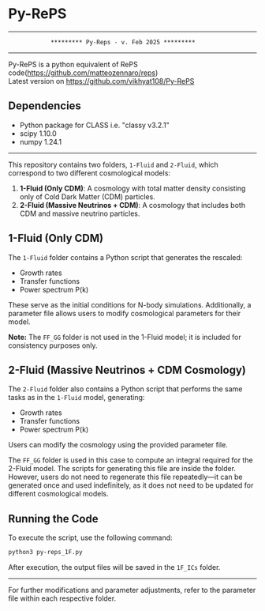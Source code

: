 # Py-RePS  
***********************************  
                ********* Py-Reps - v. Feb 2025 *********  
***********************************
  
Py-RePS is a python equivalent of RePS code(https://github.com/matteozennaro/reps)  
Latest version on https://github.com/vikhyat108/Py-RePS  

## Dependencies  
- Python package for CLASS i.e. "classy v3.2.1"  
- scipy 1.10.0  
- numpy 1.24.1  

*****************************************

This repository contains two folders, `1-Fluid` and `2-Fluid`, which correspond to two different cosmological models:

1. **1-Fluid (Only CDM)**: A cosmology with total matter density consisting only of Cold Dark Matter (CDM) particles.
2. **2-Fluid (Massive Neutrinos + CDM)**: A cosmology that includes both CDM and massive neutrino particles.

## 1-Fluid (Only CDM)
The `1-Fluid` folder contains a Python script that generates the rescaled:
- Growth rates
- Transfer functions
- Power spectrum P(k)

These serve as the initial conditions for N-body simulations. Additionally, a parameter file allows users to modify cosmological parameters for their model.

**Note:** The `FF_GG` folder is not used in the 1-Fluid model; it is included for consistency purposes only.

## 2-Fluid (Massive Neutrinos + CDM Cosmology)
The `2-Fluid` folder also contains a Python script that performs the same tasks as in the `1-Fluid` model, generating:
- Growth rates
- Transfer functions
- Power spectrum P(k)

Users can modify the cosmology using the provided parameter file.

The `FF_GG` folder is used in this case to compute an integral required for the 2-Fluid model. The scripts for generating this file are inside the folder. However, users do not need to regenerate this file repeatedly—it can be generated once and used indefinitely, as it does not need to be updated for different cosmological models.

## Running the Code
To execute the script, use the following command:

```sh
python3 py-reps_1F.py
```

After execution, the output files will be saved in the `1F_ICs` folder.

---
For further modifications and parameter adjustments, refer to the parameter file within each respective folder.


